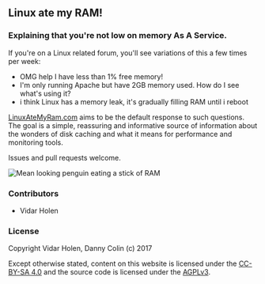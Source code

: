 ## Linux ate my RAM!

### Explaining that you're not low on memory As A Service.

If you're on a Linux related forum, you'll see variations of this a few times
per week:

* OMG help I have less than 1% free memory!
* I'm only running Apache but have 2GB memory used. How do I see what's using it?
* i think Linux has a memory leak, it's gradually filling RAM until i reboot

[LinuxAteMyRam.com](http://www.linuxatemyram.com) aims to be the default
response to such questions. The goal is a simple, reassuring and informative
source of information about the wonders of disk caching and what it means for
performance and monitoring tools.

Issues and pull requests welcome.

![Mean looking penguin eating a stick of RAM](ramtux.png)

### Contributors

- Vidar Holen

### License

Copyright Vidar Holen, Danny Colin (c) 2017

Except otherwise stated, content on this website is licensed under the
[CC-BY-SA 4.0](https://creativecommons.org/licenses/by-sa/4.0/) and the source
code is licensed under the [AGPLv3](https://www.gnu.org/licenses/agpl-3.0.txt).
